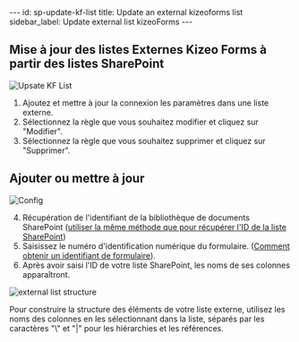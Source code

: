 <head>
    <meta name="robots" content="noindex">
</head>
---
id: sp-update-kf-list
title: Update an external kizeoforms list
sidebar_label: Update external list kizeoForms
---

## Mise à jour des listes Externes Kizeo Forms à partir des listes SharePoint

![Upsate KF List][upkflist-01]

1. Ajoutez et mettre à jour la connexion les paramètres dans une liste externe.
2. Sélectionnez la règle que vous souhaitez modifier et cliquez sur "Modifier".
3. Sélectionnez la règle que vous souhaitez supprimer et cliquez sur "Supprimer".

## Ajouter ou mettre à jour

![Config][upkflist-02]

4. Récupération de l'identifiant de la bibliothèque de documents SharePoint (<a href="http://localhost:3000/kizeo-forms-documentations/docs/fr/sp-update-list" target="_blank">utiliser la même méthode que pour récupérer l'ID de la liste SharePoint</a>)
5. Saisissez le numéro d'identification numérique du formulaire. (<a href="https://www.kizeo-forms.com/fr/obtenir-id-formulaire/" target="_blank">Comment obtenir un identifiant de formulaire</a>).
6. Après avoir saisi l'ID de votre liste SharePoint, les noms de ses colonnes apparaîtront.

![external list structure][upkflist-03]

Pour construire la structure des éléments de votre liste externe, utilisez les noms des colonnes en les sélectionnant dans la liste, séparés par les caractères "\\" et "|" pour les hiérarchies et les références.

<!-- ************************** -->
<!-- ***** Pictures List ****** --> 
<!-- ************************** -->

[upkflist-01]: /kizeo-forms-documentations/img/sp/en/update-kf-list-01.png
[upkflist-02]: /kizeo-forms-documentations/img/sp/en/update-kf-list-02.png
[upkflist-03]: /kizeo-forms-documentations/img/sp/en/update-kf-list-03.png